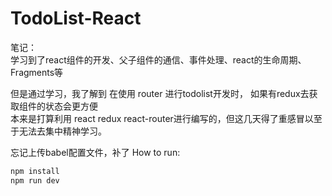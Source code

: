 # TodoList-React

笔记：  
  学习到了react组件的开发、父子组件的通信、事件处理、react的生命周期、Fragments等
  
  但是通过学习，我了解到 在使用 router 进行todolist开发时， 如果有redux去获取组件的状态会更方便  
本来是打算利用 react redux react-router进行编写的，但这几天得了重感冒以至于无法去集中精神学习。  
  
 忘记上传babel配置文件，补了
How to run:

```Bash
npm install
npm run dev
```

